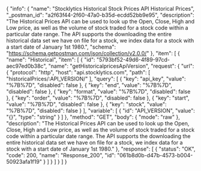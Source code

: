 {
  "info": {
    "name": "Stocklytics Historical Stock Prices API Historical Prices",
    "_postman_id": "a2f63f44-2f60-47a0-b35d-ecdd52bb9e95",
    "description": "The Historical Prices API can be used to look up the Open, Close, High and Low price, as well as the volume of stock traded for a stock code within a particular date range. The API supports the downloading the entire historical data set we have on file for a stock, we index data for a stock with a start date of January 1st 1980.",
    "schema": "https://schema.getpostman.com/json/collection/v2.0.0/"
  },
  "item": [
    {
      "name": "Historical",
      "item": [
        {
          "id": "5793bf52-49d6-4f89-97cd-aec97ed0b38c",
          "name": "getHistoricalpricesApiVersion",
          "request": {
            "url": {
              "protocol": "http",
              "host": "api.stocklytics.com",
              "path": [
                "historicalPrices/:API_VERSION/"
              ],
              "query": [
                {
                  "key": "api_key",
                  "value": "%7B%7D",
                  "disabled": false
                },
                {
                  "key": "end",
                  "value": "%7B%7D",
                  "disabled": false
                },
                {
                  "key": "format",
                  "value": "%7B%7D",
                  "disabled": false
                },
                {
                  "key": "order",
                  "value": "%7B%7D",
                  "disabled": false
                },
                {
                  "key": "start",
                  "value": "%7B%7D",
                  "disabled": false
                },
                {
                  "key": "stock",
                  "value": "%7B%7D",
                  "disabled": false
                }
              ],
              "variable": [
                {
                  "id": "API_VERSION",
                  "value": "{}",
                  "type": "string"
                }
              ]
            },
            "method": "GET",
            "body": {
              "mode": "raw"
            },
            "description": "The Historical Prices API can be used to look up the Open, Close, High and Low price, as well as the volume of stock traded for a stock code within a particular date range. The API supports the downloading the entire historical data set we have on file for a stock, we index data for a stock with a start date of January 1st 1980."
          },
          "response": [
            {
              "status": "OK",
              "code": 200,
              "name": "Response_200",
              "id": "061b8d0b-d47b-4573-b004-50923afa1f19"
            }
          ]
        }
      ]
    }
  ]
}